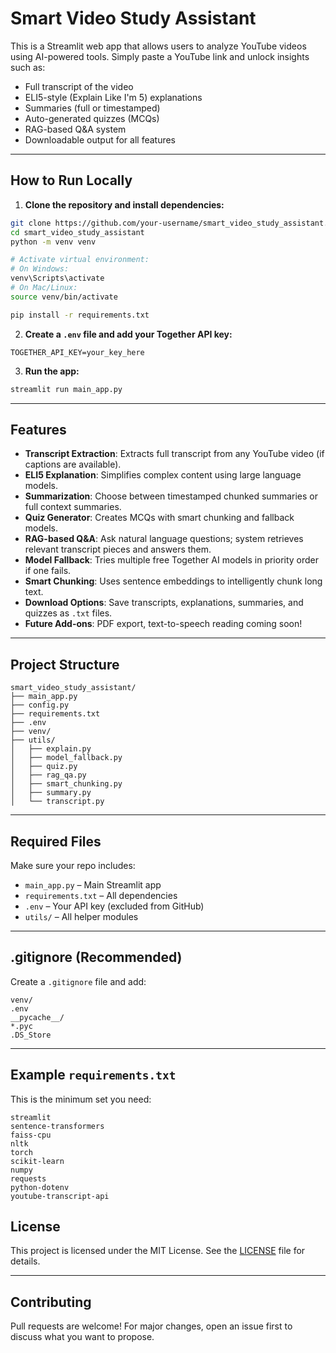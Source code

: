 # Smart Video Study Assistant

This is a Streamlit web app that allows users to analyze YouTube videos using AI-powered tools. Simply paste a YouTube link and unlock insights such as:

* Full transcript of the video
* ELI5-style (Explain Like I'm 5) explanations
* Summaries (full or timestamped)
* Auto-generated quizzes (MCQs)
* RAG-based Q\&A system
* Downloadable output for all features

---

## How to Run Locally

1. **Clone the repository and install dependencies:**

```bash
git clone https://github.com/your-username/smart_video_study_assistant.git
cd smart_video_study_assistant
python -m venv venv

# Activate virtual environment:
# On Windows:
venv\Scripts\activate
# On Mac/Linux:
source venv/bin/activate

pip install -r requirements.txt
```

2. **Create a `.env` file and add your Together API key:**

```
TOGETHER_API_KEY=your_key_here
```

3. **Run the app:**

```bash
streamlit run main_app.py
```

---

## Features

* **Transcript Extraction**: Extracts full transcript from any YouTube video (if captions are available).
* **ELI5 Explanation**: Simplifies complex content using large language models.
* **Summarization**: Choose between timestamped chunked summaries or full context summaries.
* **Quiz Generator**: Creates MCQs with smart chunking and fallback models.
* **RAG-based Q\&A**: Ask natural language questions; system retrieves relevant transcript pieces and answers them.
* **Model Fallback**: Tries multiple free Together AI models in priority order if one fails.
* **Smart Chunking**: Uses sentence embeddings to intelligently chunk long text.
* **Download Options**: Save transcripts, explanations, summaries, and quizzes as `.txt` files.
* **Future Add-ons**: PDF export, text-to-speech reading coming soon!

---

## Project Structure

```
smart_video_study_assistant/
├── main_app.py
├── config.py
├── requirements.txt
├── .env
├── venv/
├── utils/
│   ├── explain.py
│   ├── model_fallback.py
│   ├── quiz.py
│   ├── rag_qa.py
│   ├── smart_chunking.py
│   ├── summary.py
│   └── transcript.py
```

---

## Required Files

Make sure your repo includes:

* `main_app.py` – Main Streamlit app
* `requirements.txt` – All dependencies
* `.env` – Your API key (excluded from GitHub)
* `utils/` – All helper modules

---

## .gitignore (Recommended)

Create a `.gitignore` file and add:

```
venv/
.env
__pycache__/
*.pyc
.DS_Store
```

---


## Example `requirements.txt`

This is the minimum set you need:

```
streamlit
sentence-transformers
faiss-cpu
nltk
torch
scikit-learn
numpy
requests
python-dotenv
youtube-transcript-api
```



## License

This project is licensed under the MIT License. See the [LICENSE](LICENSE) file for details.


---

## Contributing

Pull requests are welcome! For major changes, open an issue first to discuss what you want to propose.
